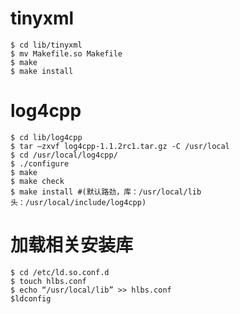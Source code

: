 # tinyxml

```
$ cd lib/tinyxml
$ mv Makefile.so Makefile
$ make
$ make install
```


# log4cpp

```
$ cd lib/log4cpp
$ tar –zxvf log4cpp-1.1.2rc1.tar.gz -C /usr/local
$ cd /usr/local/log4cpp/
$ ./configure
$ make
$ make check
$ make install #(默认路劲，库：/usr/local/lib	头：/usr/local/include/log4cpp)
```

# 加载相关安装库

```
$ cd /etc/ld.so.conf.d
$ touch hlbs.conf
$ echo “/usr/local/lib” >> hlbs.conf
$ldconfig
```


